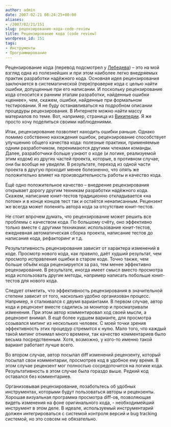 ```yaml
---
author: admin
date: 2007-02-21 08:24:25+00:00
aliases:
- /2007/02/21/151
slug: рецензирование-кода-code-review
title: Рецензирование кода (code review)
wordpress_id: 151
tags:
- Инструменты
- Программирование
---
```


Рецензирование кода (перевод подсмотрел у [Лебедева](http://alexlebedev.com/blog/walking-on-the-rake-2/)) – это на мой взгляд одна из полезнейших и при этом наиболее легко внедряемых практик разработки надёжного кода. Основная идея рецензирования заключается в систематической (пере)проверке кода с целью найти ошибки, допущенные при его написании. И поскольку рецензирование кода относится к ранним этапам разработки, найденные ошибки «ценнее», чем, скажем, ошибки, найденные при формальном тестировании.
Я не буду останавливаться на подробном описании процедуры рецензирования. В Интернете можно найти массу материалов по теме. Вот, например, страница из [Википедии](http://en.wikipedia.org/wiki/Code_review). Я же просто хочу поделиться своими наблюдениями.

<!--more-->Итак, рецензирование позволяет находить ошибки раньше. Однако помимо собственно нахождения ошибок, рецензирование способствует улучшению общего качества кода: полезные практики, применяемые одним разработчиком, перенимаются другими членами команды. Далее, разработчики больше узнают о коде (и логике, реализуемой этим кодом) из других частей проекта, которые, в противном случае, они бы вообще не увидели. В результате, переход из одной части проекта в другую проходит менее болезненно, что опять же положительно влияет на производительность работы и качество кода. 

Ещё одно положительное качество – внедрение рецензирования открывает дорогу другим техникам разработки надёжного кода. Скажем, написание юнит-тестов традиционно откладывается «на потом» и в конце концов тест так и остаётся ненаписанным. Рецензент же всегда может попенять автора кода за отсутствие юнит-тестов.

Не стоит впрочем думать, что рецензирование может решить все проблемы с качеством кода. По большому счёту, оно эффективно только вместе с другими техниками: использование юнит-тестов, ежедневная автоматическая сборка проекта, написание тестов до написания кода, рефакторинг и т.д.

Результативность рецензирования зависит от характера изменений в коде. Просмотр нового кода, как правило, даёт худший результат, чем просмотр исправления ошибки в старом коде. Точно также, чем больше объём кода рецензируется за раз, тем менее эффективно рецензирование. В результате, иногда имеет смысл вместо просмотра кода использовать другие методы, например написать побольше юнит-тестов для нового кода. 

Следует отметить, что эффективность рецензирования в значительной степени зависит от того, насколько удобно организован процесс. Например, я сталкивался с двумя вариантами. В первом случае, автор кода и рецензент вместе садились за монитор и просматривали изменения. При этом автор комментировал ход своей мысли, а рецензент внимал. В ещё более худшем варианте, для просмотра созывался митинг из нескольких человек. С моей точки зрения эффективность этих процедур стремится к нулю. Мало того, что каждый такой митинг отнимал много времени, так качество комментариев было весьма посредственным. Хотя, возможно, у кого-то именно такой вариант работает лучше всего.

Во втором случае, автор посылал diff изменений рецензенту, который посылал свои комментарии, просмотрев код в удобное ему время. В этом случае рецензент мог полностью сосредоточится на логике кода. Результативность в этом случае была гораздо выше. Редкий код оставался без комментариев.

Организовывая рецензирование, позаботьтесь об удобных инструментах, которыми будут пользоваться авторы и рецензенты. Хорошая визуальная программа просмотра diff-ов, позволяющая видеть изменения на фоне оригинального кода, - необходимейший инструмент в этом деле. В идеале, используемый инструментарий должен интегрироваться с системой контроля версий и bug tracking системой, но это совсем не обязательно.

